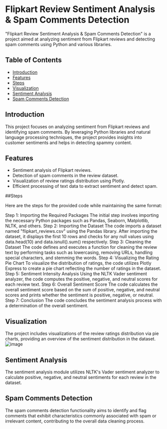 # Flipkart Review Sentiment Analysis & Spam Comments Detection

"Flipkart Review Sentiment Analysis & Spam Comments Detection" is a project aimed at analyzing sentiment from Flipkart reviews and detecting spam comments using Python and various libraries.

## Table of Contents

- [Introduction](#introduction)
- [Features](#features)
- [Steps](#Steps)
- [Visualization](#visualization)
- [Sentiment Analysis](#sentiment-analysis)
- [Spam Comments Detection](#spam-comments-detection)


## Introduction

This project focuses on analyzing sentiment from Flipkart reviews and identifying spam comments. By leveraging Python libraries and natural language processing techniques, the project provides insights into customer sentiments and helps in detecting spammy content.

## Features

- Sentiment analysis of Flipkart reviews.
- Detection of spam comments in the review dataset.
- Visualization of review ratings distribution using Plotly.
- Efficient processing of text data to extract sentiment and detect spam.

##Steps

 Here are the steps for the provided code while maintaining the same format:

Step 1: Importing the Required Packages
The initial step involves importing the necessary Python packages such as Pandas, Seaborn, Matplotlib, NLTK, and others.
Step 2: Importing the Dataset
The code imports a dataset named "flipkart_reviews.csv" using the Pandas library. After importing the dataset, it displays the first 10 rows and checks for any null values using data.head(10) and data.isnull().sum() respectively.
Step 3: Cleaning the Dataset
The code defines and executes a function for cleaning the review text by performing tasks such as lowercasing, removing URLs, handling special characters, and stemming the words.
Step 4: Visualizing the Rating Pie Chart
To visualize the distribution of ratings, the code utilizes Plotly Express to create a pie chart reflecting the number of ratings in the dataset.
Step 5: Sentiment Intensity Analysis
Using the NLTK Vader sentiment analyzer, the code computes the positive, negative, and neutral scores for each review text.
Step 6: Overall Sentiment Score
The code calculates the overall sentiment score based on the sum of positive, negative, and neutral scores and prints whether the sentiment is positive, negative, or neutral.
Step 7: Conclusion
The code concludes the sentiment analysis process with a determination of the overall sentiment.


## Visualization

The project includes visualizations of the review ratings distribution via pie charts, providing an overview of the sentiment distribution in the dataset.
![image](https://github.com/Jeevannaik66/Flipkart-Review-Sentiment-Analysis-Spam-Detection/assets/117274229/287e9c12-6b8e-461b-8dc8-5672d9c8caa2)

## Sentiment Analysis

The sentiment analysis module utilizes NLTK's Vader sentiment analyzer to calculate positive, negative, and neutral sentiments for each review in the dataset.

## Spam Comments Detection

The spam comments detection functionality aims to identify and flag comments that exhibit characteristics commonly associated with spam or irrelevant content, contributing to the overall data cleaning process.


